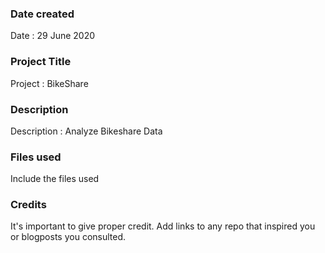 ### Date created
Date : 29 June 2020

### Project Title
Project : BikeShare

### Description
Description : Analyze Bikeshare Data

### Files used
Include the files used

### Credits
It's important to give proper credit. Add links to any repo that inspired you or blogposts you consulted.

